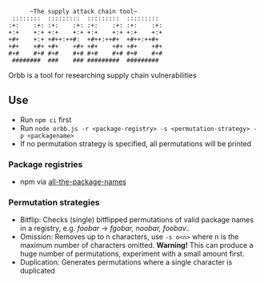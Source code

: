 ```
      ~The supply attack chain tool~
 ::::::::  :::::::::  :::::::::  :::::::::
:+:    :+: :+:    :+: :+:    :+: :+:    :+:
+:+    +:+ +:+    +:+ +:+    +:+ +:+    +:+
+#+    +:+ +#++:++#:  +#++:++#+  +#++:++#+
+#+    +#+ +#+    +#+ +#+    +#+ +#+    +#+
#+#    #+# #+#    #+# #+#    #+# #+#    #+#
 ########  ###    ### #########  #########

 ```

 Orbb is a tool for researching supply chain vulnerabilities

## Use
- Run `npm ci` first
- Run `node orbb.js -r <package-registry> -s <permutation-strategy> -p <packagename> `
- If no permutation strategy is specified, all permutations will be printed

### Package registries
- npm via [all-the-package-names](https://www.npmjs.com/package/all-the-package-names)

### Permutation strategies
- Bitflip: Checks (single) bitflipped permutations of valid package names in a registry, e.g. *foobar* -> *fgobar, noobar, foobav..*
- Omission: Removes up to n characters, use `-s o<n>` where n is the maximum number of characters omitted. **Warning!** This can produce a huge number of permutations, experiment with a small amount first.
- Duplication: Generates permutations where a single character is duplicated
